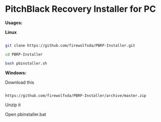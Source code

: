 # PitchBlack Recovery Installer for PC


**Usages:**


 **Linux**

```bash

git clone https://github.com/firewolfxda/PBRP-Installer.git

cd PBRP-Installer

bash pbinstaller.sh

```


 **Windows:**

  Download this

```bash

https://github.com/firewolfxda/PBRP-Installer/archive/master.zip

```

  Unzip it

  Open pbinstaller.bat
